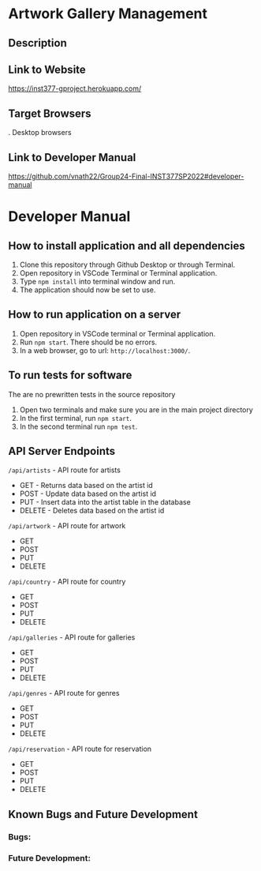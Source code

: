 # Artwork Gallery Management

## Description

## Link to Website
https://inst377-gproject.herokuapp.com/

## Target Browsers
. Desktop browsers

## Link to Developer Manual
https://github.com/vnath22/Group24-Final-INST377SP2022#developer-manual

# Developer Manual

## How to install application and all dependencies
1. Clone this repository through Github Desktop or through Terminal.
2. Open repository in VSCode Terminal or Terminal application.
3. Type `npm install` into terminal window and run.
4. The application should now be set to use.

## How to run application on a server
1. Open repository in VSCode terminal or Terminal application.
2. Run `npm start`. There should be no errors.
3. In a web browser, go to url: `http://localhost:3000/`.

## To run tests for software
The are no prewritten tests in the source repository

1. Open two terminals and make sure you are in the main project directory
2. In the first terminal, run `npm start`.
3. In the second terminal run `npm test`.

## API Server Endpoints
`/api/artists` - API route for artists
- GET - Returns data based on the artist id
- POST - Update data based on the artist id
- PUT - Insert data into the artist table in the database
- DELETE - Deletes data based on the artist id

`/api/artwork` - API route for artwork
- GET
- POST
- PUT
- DELETE

`/api/country` - API route for country
- GET
- POST
- PUT
- DELETE

`/api/galleries` - API route for galleries
- GET
- POST
- PUT
- DELETE

`/api/genres` - API route for genres
- GET
- POST
- PUT
- DELETE

`/api/reservation` - API route for reservation
- GET
- POST
- PUT
- DELETE

## Known Bugs and Future Development
### Bugs:




### Future Development:


